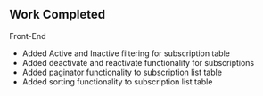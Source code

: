 ## Work Completed

Front-End
* Added Active and Inactive filtering for subscription table
* Added deactivate and reactivate functionality for subscriptions
* Added paginator functionality to subscription list table
* Added sorting functionality to subscription list table